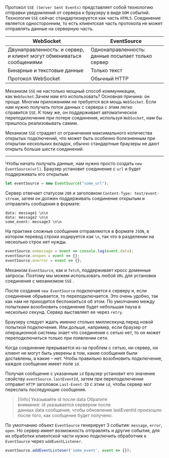 Протокол `SSE (Server Sent Events)` представляет собой технологию отправки уведомлений от сервера к браузеру в виде `DOM` событий. Технология `SSE` сейчас стандартизируется как часть `HTML5`. Соединение является односторонним, то есть
клиентская часть протокола не может отправлять данные на серверную часть.

| WebSocket                                                              | EventSource                                       |
| ---------------------------------------------------------------------- | ------------------------------------------------- |
| Двунаправленноcть: и сервер, и клиент   могут обмениваться сообщениями | Однонаправленность: данные посылает только сервер |
| Бинарные и текстовые данные                                            | Только текст                                      |
| Протокол WebSocket                                                     | Обычный HTTP                                      |

Механизм `SSE` не настолько мощный способ коммуникации, как `WebSocket`.Зачем нам его использовать? Основная причина: он проще. Многим приложениям не требуется вся мощь `WebSocket`. Если нам нужно получать поток данных с сервера с этим легко справится `SSE`. К тому же, он поддерживает автоматическое переподключение при потере соединения, используя `WebSocket`, нам бы пришлось реализовывать самим.

Механизм `SSE` страдает от ограничения максимального количества открытых подключений, что может быть особенно болезненным при открытии нескольких вкладок, обычно стандартные браузеры не дают открыть больше шести соединений. 

---

Чтобы начать получать данные, нам нужно просто создать `new EventSource(url)`.
Браузер установит соединение с `url` и будет поддерживать его открытым.

```js
let eventSource = new EventSource("some_url");
```

Сервер отвечает статусом `200` и заголовком `Content-Type: text/event-stream`, затем он должен поддерживать соединение открытым и отправлять сообщения в формате:

``` text
data: message1 \n\n
data: message2 \n\n
some_event: message3 \n\n
```

На практике сложные сообщения отправляются в формате `JSON`, в котором перевод строки кодируется как `\n`, так что в разделении  на несколько строк нет нужды.

```js
eventSource.onmessage = event => console.log(event.data);
eventSource.onopen = event => {};
eventSource.onerror = event => {};
```

Механизм `EventSource`, как и `fetch`, поддерживает кросс доменные запросы. Поэтому мы можем использовать любой `URL` для установки соединения с механизмом `SSE` . 

После создания `new EventSource` подключается к серверу и, если соединение обрывается, то переподключается. Это очень удобно, так как нам не приходится беспокоиться об этом. По умолчанию между попытками возобновить соединение будет небольшая пауза в несколько секунд. Сервер выставляет ее через `retry`.

Браузеру следует ждать именно столько миллисекунд перед новой попыткой подключения. Или дольше, например, если браузер от операционной системы знает что соединения с сетью нет, то он может переподключиться только при появлении сети.

Когда соединение прерывается из-за проблем с сетью, ни сервер, ни клиент не могут быть уверены в том, какие сообщения были доставлены, а какие – нет. Чтобы правильно возобновить подключение, каждое сообщение имеет поле `id`.

Получая сообщение с указанным `id`  браузер установит его значение свойству `eventSource.lastEventId`, затем при переподключении отправит `HTTP` заголовок `Last-Event-ID` с этим `id`, чтобы сервер мог переслать последующие сообщения.

>[!info] Указывайте id после data
>Обратите внимание: id указывается сервером после данных data сообщения, чтобы обновление lastEventId произошло после того, как сообщение будет получено.

По умолчанию объект `EventSource` генерирует 3 события: `message`, `error`, `open`. Но сервер имеет возможность отправлять и другие события, для их обработки клиентской части нужно подключить обработчик к  `EventSource` через `addEventListener`.

```js
eventSource.addEventListener('some_event', event => {});
```